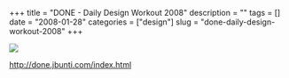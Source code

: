 +++
title = "DONE - Daily Design Workout 2008"
description = ""
tags = []
date = "2008-01-28"
categories = ["design"]
slug = "done-daily-design-workout-2008"
+++


 

  <div id="screens-thumbs" class="clearfix">
    <div class="txt-center" id="design-submission"><a href="http://done.jbunti.com/index.html"><img id='bluga-thumbnail-1060' class='bluga-thumbnail large' src='//konigi.com/media/bluga/
wt47f281dbd42e5_0.jpg'/></a></div>  
  </div>   
<p><a href="http://done.jbunti.com/index.html">http://done.jbunti.com/index.html</a></p>




